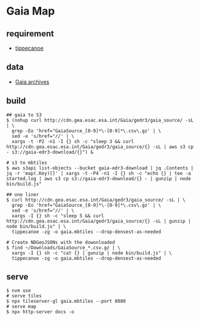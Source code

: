 # Gaia Map

## requirement

- [tippecanoe](https://github.com/mapbox/tippecanoe)

## data

- [Gaia archives](https://gea.esac.esa.int/archive/)

## build

```shell
## gaia to S3
$ (nohup curl http://cdn.gea.esac.esa.int/Gaia/gedr3/gaia_source/ -sL | \
  grep -Eo 'href="GaiaSource_[0-9]*\-[0-9]*\.csv\.gz' | \
  sed -e 's/href="//' | \
  xargs -t -P2 -n1 -I {} sh -c "sleep 3 && curl http://cdn.gea.esac.esa.int/Gaia/gedr3/gaia_source/{} -sL | aws s3 cp - s3://gaia-edr3-download/{}") &
```

```shell
# s3 to mbtiles
$ aws s3api list-objects --bucket gaia-edr3-download | jq .Contents | jq -r 'map(.Key)[]' | xargs -t -P4 -n1 -I {} sh -c "echo {} | tee -a started.log | aws s3 cp s3://gaia-edr3-download/{} - | gunzip | node bin/build.js"
```

```shell
## one liner
$ curl http://cdn.gea.esac.esa.int/Gaia/gedr3/gaia_source/ -sL | \
  grep -Eo 'href="GaiaSource_[0-9]*\-[0-9]*\.csv\.gz' | \
  sed -e 's/href="//' | \
  xargs -I {} sh -c "sleep 5 && curl http://cdn.gea.esac.esa.int/Gaia/gedr3/gaia_source/{} -sL | gunzip | node bin/build.js" | \
  tippecanoe -zg -o gaia.mbtiles --drop-densest-as-needed
```

```shell
# Create NDGeoJSONs with the dowonloaded
$ find ~/Downloads/GaiaSource_*.csv.gz | \
  xargs -I {} sh -c "cat {} | gunzip | node bin/build.js" | \
  tippecanoe -zg -o gaia.mbtiles --drop-densest-as-needed
```

## serve

```shell
$ nvm use
# serve tiles
$ npx tileserver-gl gaia.mbtiles --port 8080
# serve map
$ npx http-server docs -o
```
